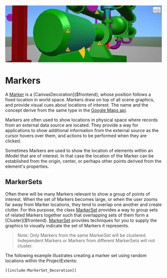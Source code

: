 ![markerset sample](./markers_sample.png "Example showing a set of Markers")
# Markers

A [Marker]($frontend) is a [CanvasDecoration]($frontend), whose position follows a fixed location in world space. Markers draw on top of all scene graphics, and provide visual cues about locations of interest. The name and the concept derive from the same type in the [Google Maps api](https://developers.google.com/maps/documentation/javascript/markers).

Markers are often used to show locations in physical space where records from an external data source are located. They provide a way for applications to show additional information from the external source as the cursor hovers over them, and  actions to be performed when they are clicked.

Sometimes Markers are used to show the location of elements within an iModel that are of interest. In that case the location of the Marker can be established from the origin, center, or perhaps other points derived from the element's properties.

## MarkerSets

Often there will be many Markers relevant to show a group of points of interest. When the set of Markers becomes large, or when the user zooms far away from Marker locations, they tend to overlap one another and create clutter. For this purpose, the class [MarkerSet]($frontend) provides a way to group sets of related Markers together such that overlapping sets of them form a [Cluster]($frontend). [MarkerSet]($frontend) provides techniques for you to supply the graphics to visually indicate the set of Markers it represents.

> Note: Only Markers from the same MarkerSet will be clustered. Independent Markers or Markers from different MarkerSets will not cluster.

The following example illustrates creating a marker set using random locations within the ProjectExtents:

```ts
[[include:MarkerSet_Decoration]]
```
